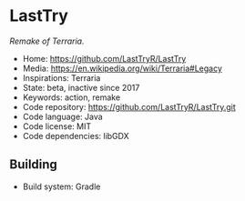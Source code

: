 # LastTry

_Remake of Terraria._

- Home: https://github.com/LastTryR/LastTry
- Media: https://en.wikipedia.org/wiki/Terraria#Legacy
- Inspirations: Terraria
- State: beta, inactive since 2017
- Keywords: action, remake
- Code repository: https://github.com/LastTryR/LastTry.git
- Code language: Java
- Code license: MIT
- Code dependencies: libGDX

## Building

- Build system: Gradle
